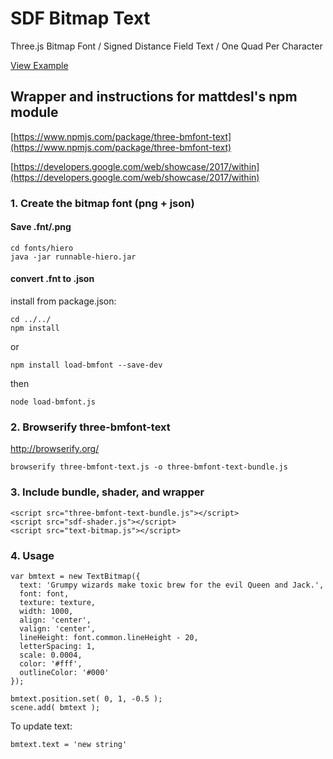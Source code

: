 # SDF Bitmap Text

Three.js Bitmap Font / Signed Distance Field Text / One Quad Per Character

[View Example](http://davidscottlyons.com/text-sdf-bitmap/)

## Wrapper and instructions for mattdesl's npm module

[https://www.npmjs.com/package/three-bmfont-text](https://www.npmjs.com/package/three-bmfont-text)

[https://developers.google.com/web/showcase/2017/within](https://developers.google.com/web/showcase/2017/within)

### 1. Create the bitmap font (png + json)

#### Save .fnt/.png
```
cd fonts/hiero
java -jar runnable-hiero.jar
```

#### convert .fnt to .json
install from package.json:
```
cd ../../
npm install
```
or
```
npm install load-bmfont --save-dev
```
then
```
node load-bmfont.js
```

### 2. Browserify three-bmfont-text

http://browserify.org/

```
browserify three-bmfont-text.js -o three-bmfont-text-bundle.js
```

### 3. Include bundle, shader, and wrapper

```
<script src="three-bmfont-text-bundle.js"></script>
<script src="sdf-shader.js"></script>
<script src="text-bitmap.js"></script>
```

### 4. Usage

```
var bmtext = new TextBitmap({
  text: 'Grumpy wizards make toxic brew for the evil Queen and Jack.',
  font: font,
  texture: texture,
  width: 1000,
  align: 'center',
  valign: 'center',
  lineHeight: font.common.lineHeight - 20,
  letterSpacing: 1,
  scale: 0.0004,
  color: '#fff',
  outlineColor: '#000'
});

bmtext.position.set( 0, 1, -0.5 );
scene.add( bmtext );
```

To update text:

`bmtext.text = 'new string'`
